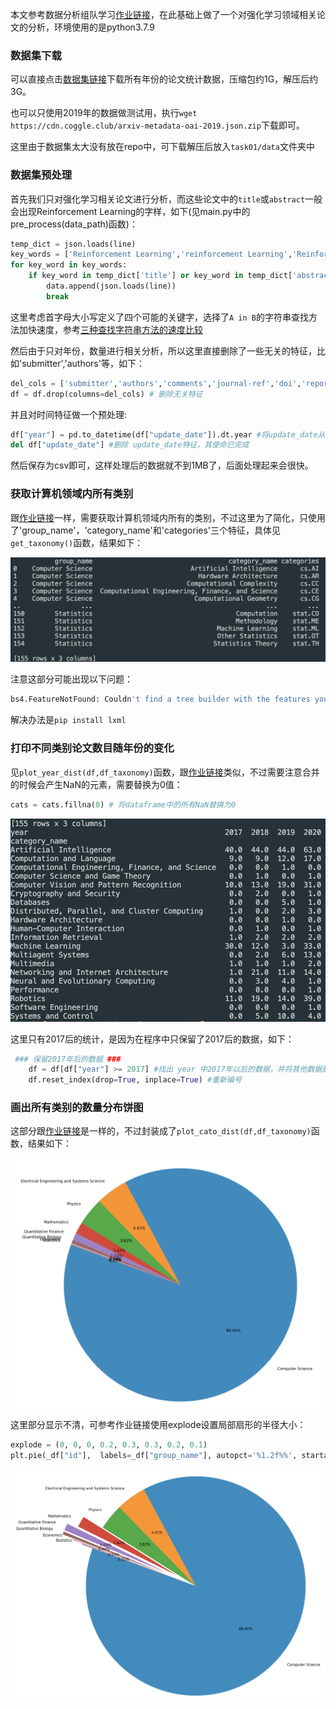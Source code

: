 本文参考数据分析组队学习[作业链接](https://github.com/datawhalechina/team-learning-data-mining/blob/master/AcademicTrends/Task1%20%E8%AE%BA%E6%96%87%E6%95%B0%E6%8D%AE%E7%BB%9F%E8%AE%A1.md)，在此基础上做了一个对强化学习领域相关论文的分析，环境使用的是python3.7.9

### 数据集下载

可以直接点击[数据集链接](https://www.kaggle.com/Cornell-University/arxiv?select=arxiv-metadata-oai-snapshot.json)下载所有年份的论文统计数据，压缩包约1G，解压后约3G。

也可以只使用2019年的数据做测试用，执行```wget https://cdn.coggle.club/arxiv-metadata-oai-2019.json.zip```下载即可。

这里由于数据集太大没有放在repo中，可下载解压后放入```task01/data```文件夹中

### 数据集预处理

首先我们只对强化学习相关论文进行分析，而这些论文中的```title```或```abstract```一般会出现Reinforcement Learning的字样，如下(见main.py中的pre_process(data_path)函数)：

```python
temp_dict = json.loads(line)
key_words = ['Reinforcement Learning','reinforcement Learning','Reinforcement learning','reinforcement Learning']
for key_word in key_words:
    if key_word in temp_dict['title'] or key_word in temp_dict['abstract']:
        data.append(json.loads(line))
        break
```

这里考虑首字母大小写定义了四个可能的关键字，选择了```A in B```的字符串查找方法加快速度，参考[三种查找字符串方法的速度比较](https://blog.csdn.net/JohnJim0/article/details/112526662)

然后由于只对年份，数量进行相关分析，所以这里直接删除了一些无关的特征，比如'submitter','authors'等，如下：

```python
del_cols = ['submitter','authors','comments','journal-ref','doi','report-no','license','versions','authors_parsed','title','abstract']
df = df.drop(columns=del_cols) # 删除无关特征
```

并且对时间特征做一个预处理:

```python
df["year"] = pd.to_datetime(df["update_date"]).dt.year #将update_date从例如2019-02-20的str变为datetime格式，并提取处year
del df["update_date"] #删除 update_date特征，其使命已完成
```

然后保存为csv即可，这样处理后的数据就不到1MB了，后面处理起来会很快。

### 获取计算机领域内所有类别

跟[作业链接](https://github.com/datawhalechina/team-learning-data-mining/blob/master/AcademicTrends/Task1%20%E8%AE%BA%E6%96%87%E6%95%B0%E6%8D%AE%E7%BB%9F%E8%AE%A1.md)一样，需要获取计算机领域内所有的类别，不过这里为了简化，只使用了'group_name'，'category_name'和'categories'三个特征，具体见```get_taxonomy()```函数，结果如下：

![image-20210112185914673](assets/image-20210112185914673.png)

注意这部分可能出现以下问题：

```bash
bs4.FeatureNotFound: Couldn't find a tree builder with the features you requested: lxml. Do you need to install a parser library?
```

解决办法是```pip install lxml```

### 打印不同类别论文数目随年份的变化

见```plot_year_dist(df,df_taxonomy)```函数，跟[作业链接](https://github.com/datawhalechina/team-learning-data-mining/blob/master/AcademicTrends/Task1%20%E8%AE%BA%E6%96%87%E6%95%B0%E6%8D%AE%E7%BB%9F%E8%AE%A1.md)类似，不过需要注意合并的时候会产生NaN的元素，需要替换为0值：

```python
cats = cats.fillna(0) # 将dataframe中的所有NaN替换为0
```

![image-20210112190354361](assets/image-20210112190354361.png)

这里只有2017后的统计，是因为在程序中只保留了2017后的数据，如下：

```python
 ### 保留2017年后的数据 ###
    df = df[df["year"] >= 2017] #找出 year 中2017年以后的数据，并将其他数据删除
    df.reset_index(drop=True, inplace=True) #重新编号
```

### 画出所有类别的数量分布饼图

这部分跟[作业链接](https://github.com/datawhalechina/team-learning-data-mining/blob/master/AcademicTrends/Task1%20%E8%AE%BA%E6%96%87%E6%95%B0%E6%8D%AE%E7%BB%9F%E8%AE%A1.md)是一样的，不过封装成了```plot_cato_dist(df,df_taxonomy)```函数，结果如下：



![image-20210112190609755](assets/image-20210112190609755.png)

这里部分显示不清，可参考作业链接使用explode设置局部扇形的半径大小：

```python
explode = (0, 0, 0, 0.2, 0.3, 0.3, 0.2, 0.1) 
plt.pie(_df["id"],  labels=_df["group_name"], autopct='%1.2f%%', startangle=160, explode=explode)
```

![image-20210112190832525](assets/image-20210112190832525.png)

